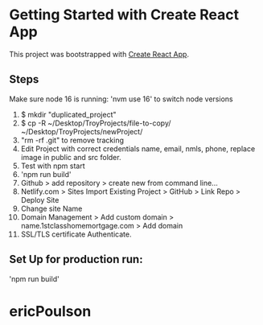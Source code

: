 # Getting Started with Create React App

This project was bootstrapped with [Create React App](https://github.com/facebook/create-react-app).

## Steps

Make sure node 16 is running: 'nvm use 16' to switch node versions

1. $ mkdir "duplicated_project"
2. $ cp -R ~/Desktop/TroyProjects/file-to-copy/ ~/Desktop/TroyProjects/newProject/
3. "rm -rf .git" to remove tracking
4. Edit Project with correct credentials name, email, nmls, phone, replace image in public and src folder.
5. Test with npm start
6. 'npm run build'
7. Github > add repository > create new from command line...
8. Netlify.com > Sites Import Existing Project > GitHub > Link Repo > Deploy Site
9. Change site Name
10. Domain Management > Add custom domain > name.1stclasshomemortgage.com > Add domain
11. SSL/TLS certificate Authenticate.

## Set Up for production run:

'npm run build'
# ericPoulson
